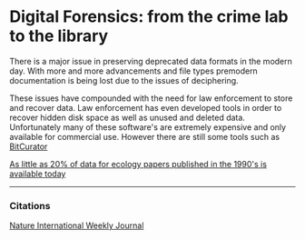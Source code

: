 # Digital Forensics: from the crime lab to the library

There is a major issue in preserving deprecated data formats in the modern day. With more and more advancements and file types premodern documentation is being lost due to the issues of deciphering. 

These issues have compounded with the need for law enforcement to store and recover data. Law enforcement has even developed tools in order to recover hidden disk space as well as unused and deleted data. Unfortunately many of these software's are extremely expensive and only available for commercial use. However there are still some tools such as [BitCurator](https://bitcurator.net/)

[As little as 20% of data for ecology papers published in the 1990's is available today](http://www.nature.com/news/scientists-losing-data-at-a-rapid-rate-1.14416)

****
### Citations 

[Nature International Weekly Journal](https://www.nature.com/news/digital-forensics-from-the-crime-lab-to-the-library-1.19998)

